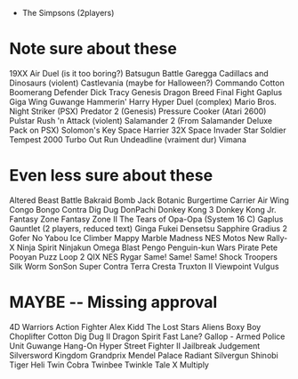 - The Simpsons (2players)


# Note sure about these
19XX
Air Duel (is it too boring?)
Batsugun
Battle Garegga
Cadillacs and Dinosaurs (violent)
Castlevania (maybe for Halloween?)
Commando
Cotton Boomerang
Defender
Dick Tracy Genesis
Dragon Breed
Final Fight
Gaplus
Giga Wing
Guwange
Hammerin' Harry
Hyper Duel (complex)
Mario Bros.
Night Striker (PSX)
Predator 2 (Genesis)
Pressure Cooker (Atari 2600)
Pulstar
Rush 'n Attack (violent)
Salamander 2 (From Salamander Deluxe Pack on PSX)
Solomon's Key
Space Harrier 32X
Space Invader
Star Soldier
Tempest 2000
Turbo Out Run
Undeadline (vraiment dur)
Vimana

# Even less sure about these
Altered Beast
Battle Bakraid
Bomb Jack
Botanic
Burgertime
Carrier Air Wing
Congo Bongo
Contra
Dig Dug
DonPachi
Donkey Kong 3
Donkey Kong Jr.
Fantasy Zone
Fantasy Zone II The Tears of Opa-Opa (System 16 C)
Gaplus
Gauntlet (2 players, reduced text)
Ginga Fukei Densetsu Sapphire
Gradius 2 Gofer No Yabou
Ice Climber
Mappy
Marble Madness NES
Motos
New Rally-X
Ninja Spirit
Ninjakun
Omega Blast
Pengo
Penguin-kun Wars
Pirate Pete
Pooyan
Puzz Loop 2
QIX NES
Rygar
Same! Same! Same!
Shock Troopers
Silk Worm
SonSon
Super Contra
Terra Cresta
Truxton II
Viewpoint
Vulgus

# MAYBE -- Missing approval
4D Warriors
Action Fighter
Alex Kidd The Lost Stars
Aliens
Boxy Boy
Choplifter
Cotton
Dig Dug II
Dragon Spirit
Fast Lane?
Gallop - Armed Police Unit
Guwange
Hang-On
Hyper Street Fighter II
Jailbreak
Judgement Silversword
Kingdom Grandprix
Mendel Palace
Radiant Silvergun
Shinobi
Tiger Heli
Twin Cobra
Twinbee
Twinkle Tale
X Multiply


